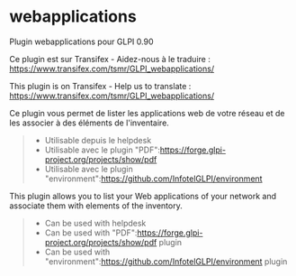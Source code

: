 # webapplications
Plugin webapplications pour GLPI 0.90

Ce plugin est sur Transifex - Aidez-nous à le traduire :
https://www.transifex.com/tsmr/GLPI_webapplications/

This plugin is on Transifex - Help us to translate :
https://www.transifex.com/tsmr/GLPI_webapplications/

Ce plugin vous permet de lister les applications web de votre réseau et de les associer à des éléments de l'inventaire.
> * Utilisable depuis le helpdesk
> * Utilisable avec le plugin "PDF":https://forge.glpi-project.org/projects/show/pdf
> * Utilisable avec le plugin "environment":https://github.com/InfotelGLPI/environment

This plugin allows you to list your Web applications of your network and associate them with elements of the inventory.
> * Can be used with helpdesk
> * Can be used with "PDF":https://forge.glpi-project.org/projects/show/pdf plugin
> * Can be used with "environment":https://github.com/InfotelGLPI/environment plugin
